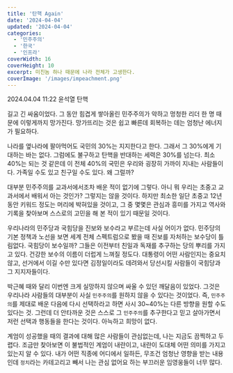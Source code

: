 ```yaml
---
title: '탄핵 Again'
date: '2024-04-04'
updated: '2024-04-04'
categories:
  - '민주주의'
  - '한국'
  - '인프라'
coverWidth: 16
coverHeight: 10
excerpt: 미친놈 하나 때문에 나라 전체가 고생한다.
coverImage: '/images/impeachment.png'
---
```


<script>
import Callout from '$lib/components/Callout.svelte';
  </script>

<Callout>2024.04.04 11:22 윤석열 탄핵
</Callout>

길고 긴 싸움이었다. 그 동안 힘겹게 쌓아올린 민주주의가 악하고 멍청한 리더 한 명 때문에 이렇게까지 망가진다. 망가뜨리는 것은 쉽고 빠른데 회복하는 데는 엄청난 에너지가 필요하다.

나라를 옆나라에 팔아먹어도 국민의 30%는 지지한다고 한다. 그래서 그 30%에게 기대하는 바는 없다. 그럼에도 불구하고 탄핵을 반대하는 세력은 30%를 넘는다. 최소 40%는 되는 것 같은데 이 전체 40%의 국민은 우리와 굉장히 가까이 지내는 사람들이다. 가족일 수도 있고 친구일 수도 있다. 왜 그럴까?

대부분 민주주의를 교과서에서조차 배운 적이 없기에 그렇다. 아니 뭐 우리는 초중고 교과서에서 배워서 아는 것인가? 그렇지는 않을 것이다. 하지만 최소한 일단 초중고 12년동안 키워드 정도는 머리에 박혀있을 것이고, 그 중 몇몇은 관심과 흥미를 가지고 역사와 기록을 찾아보며 스스로의 고민을 해 본 적이 있기 때문일 것이다.

우리나라의 민주당과 국힘당을 진보와 보수라고 부르는데 사실 어이가 없다. 민주당의 기본 정책과 노선을 보면 세계 전체 스펙트럼으로 봤을 때 진보를 자처하는 보수당이 틀림없다. 국힘당이 보수일까? 그들은 이전부터 친일과 독재를 추구하는 당의 뿌리를 가지고 있다. 건강한 보수의 이름이 더럽게 느껴질 정도다. 대통령이 어떤 사람인지는 중요치 않고, 선거에서 이길 수만 있다면 김정일이라도 데려와서 당선시킬 사람들이 국힘당과 그 지지자들이다.

박근혜 때와 달리 이번엔 크게 실망하지 않으며 싸울 수 있던 깨달음이 있었다. 그것은 우리나라 사람들의 대부분이 사실 `민주주의`를 원하지 않을 수 있다는 것이었다. 즉, `민주주의`를 제대로 배운 다음에 다시 선택하라고 하면 사시 30~40%는 다른 방향을 원할 수도 있다는 것. 그런데 더 안타까운 것은 스스로 그 `민주주의`를 추구한다고 믿고 살아가면서 저런 선택과 행동들을 한다는 것이다. 아늑하고 희망이 없다.

계엄이 성공했을 때의 결과에 대해 많은 사람들이 관심없는데, 나는 지금도 끔찍하고 두렵다. 조금만 찾아보면 이 불법적인 계엄이 내란이고, 내란이 도대체 어떤 의미를 가지고 있는지 알 수 있다. 내가 어떤 직종에 어디에서 일하든, 무조건 엄청난 영향을 받는 내용인데 `정치`라는 카테고리고 빼서 나는 관심 없어요 하는 부끄러운 임영웅들이 너무 많다.
